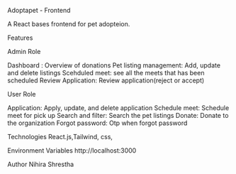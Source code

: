 Adoptapet - Frontend

A React bases frontend for pet adopteion.

Features

Admin Role

Dashboard : Overview of donations
Pet listing management: Add, update and delete listings
Scehduled meet: see all the meets that has been scheduled
Review Application: Review application(reject or accept)

User Role

Application: Apply, update, and delete application
Schedule meet: Schedule meet for pick up
Search and filter: Search the pet listings 
Donate: Donate to the organization
Forgot password: Otp when forgot password

Technologies
React.js,Tailwind, css, 


Environment Variables
http://localhost:3000

Author
Nihira Shrestha

